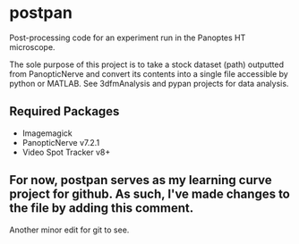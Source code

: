 # postpan
Post-processing code for an experiment run in the Panoptes HT microscope.

The sole purpose of this project is to take a stock dataset (path) outputted from PanopticNerve and convert its contents into a single file accessible by python or MATLAB. See 3dfmAnalysis and pypan projects for data analysis.

## Required Packages
- Imagemagick
- PanopticNerve v7.2.1
- Video Spot Tracker v8+

## For now, postpan serves as my learning curve project for github. As such, I've made changes to the file by adding this comment.
Another minor edit for git to see.


